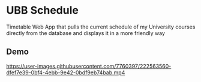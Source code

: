 # UBB Schedule
Timetable Web App that pulls the current schedule of my University courses directly from the database and displays it in a more friendly way

## Demo

https://user-images.githubusercontent.com/7760397/222563560-dfef7e39-0bf4-4ebb-9e42-0bdf9eb74bab.mp4

